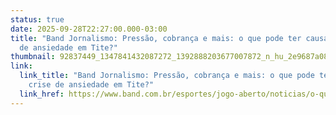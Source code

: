 ```yaml
---
status: true
date: 2025-09-28T22:27:00.000-03:00
title: "Band Jornalismo: Pressão, cobrança e mais: o que pode ter causado crise
  de ansiedade em Tite?"
thumbnail: 92837449_1347841432087272_1392888203677007872_n_hu_2e9687a08cff34a3.jpg
link:
  link_title: "Band Jornalismo: Pressão, cobrança e mais: o que pode ter causado
    crise de ansiedade em Tite?"
  link_href: https://www.band.com.br/esportes/jogo-aberto/noticias/o-que-pode-ter-causado-crise-de-ansiedade-em-tite-202504221502
---
```

